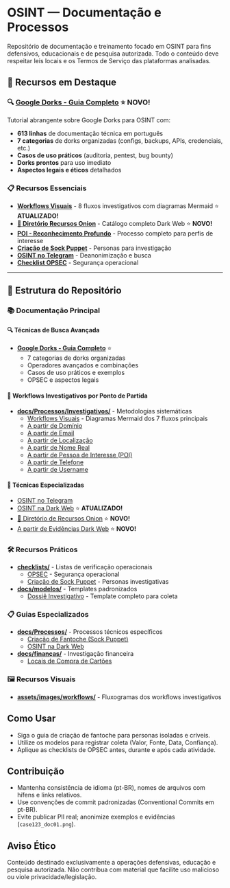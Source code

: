 # OSINT — Documentação e Processos

Repositório de documentação e treinamento focado em OSINT para fins defensivos, educacionais e de pesquisa autorizada. Todo o conteúdo deve respeitar leis locais e os Termos de Serviço das plataformas analisadas.

## 🚀 Recursos em Destaque

### 🔍 **[Google Dorks - Guia Completo](docs/Processos/Investigativos/google-dorks-guia-completo.md)** ⭐ **NOVO!**
Tutorial abrangente sobre Google Dorks para OSINT com:
- **613 linhas** de documentação técnica em português
- **7 categorias** de dorks organizadas (configs, backups, APIs, credenciais, etc.)
- **Casos de uso práticos** (auditoria, pentest, bug bounty)
- **Dorks prontos** para uso imediato
- **Aspectos legais e éticos** detalhados

### 📋 **Recursos Essenciais**
- **[Workflows Visuais](docs/Processos/Investigativos/workflows.md)** - 8 fluxos investigativos com diagramas Mermaid ⭐ **ATUALIZADO!**
- **[🧅 Diretório Recursos Onion](docs/Processos/Investigativos/diretorio-recursos-onion.md)** - Catálogo completo Dark Web ⭐ **NOVO!**
- **[POI - Reconhecimento Profundo](docs/Processos/Investigativos/A-Partir-de-uma-Pessoa-de-Interesse.md)** - Processo completo para perfis de interesse
- **[Criação de Sock Puppet](docs/Processos/criacao-de-fantoche-sock-puppet.md)** - Personas para investigação
- **[OSINT no Telegram](docs/Processos/Investigativos/osint-telegram-deanonimizacao-e-busca.md)** - Deanonimização e busca
- **[Checklist OPSEC](checklists/checklist-opsec.md)** - Segurança operacional

---

## 📁 Estrutura do Repositório

### 📚 Documentação Principal

#### 🔍 **Técnicas de Busca Avançada**
- **[Google Dorks - Guia Completo](docs/Processos/Investigativos/google-dorks-guia-completo.md)** ⭐
  - 7 categorias de dorks organizadas
  - Operadores avançados e combinações
  - Casos de uso práticos e exemplos
  - OPSEC e aspectos legais

#### 🎯 **Workflows Investigativos por Ponto de Partida**
- **[docs/Processos/Investigativos/](docs/Processos/Investigativos/)** - Metodologias sistemáticas
  - [Workflows Visuais](docs/Processos/Investigativos/workflows.md) - Diagramas Mermaid dos 7 fluxos principais
  - [A partir de Domínio](docs/Processos/Investigativos/A-Partir-de-um-Dominio.md)
  - [A partir de Email](docs/Processos/Investigativos/A-Partir-de-um-Email.md)
  - [A partir de Localização](docs/Processos/Investigativos/A-Partir-de-uma-Localizacao.md)
  - [A partir de Nome Real](docs/Processos/Investigativos/A-Partir-de-um-Nome-Real.md)
  - [A partir de Pessoa de Interesse (POI)](docs/Processos/Investigativos/A-Partir-de-uma-Pessoa-de-Interesse.md)
  - [A partir de Telefone](docs/Processos/Investigativos/A-Partir-de-um-Telefone.md)
  - [A partir de Username](docs/Processos/Investigativos/A-Partir-de-um-Username.md)

#### 🚀 **Técnicas Especializadas**
- [OSINT no Telegram](docs/Processos/Investigativos/osint-telegram-deanonimizacao-e-busca.md)
- [OSINT na Dark Web](docs/Processos/osint_darkweb_doc.md) ⭐ **ATUALIZADO!**
- [🧅 Diretório de Recursos Onion](docs/Processos/Investigativos/diretorio-recursos-onion.md) ⭐ **NOVO!**
- [A partir de Evidências Dark Web](docs/Processos/Investigativos/A-Partir-de-Evidencias-Dark-Web.md) ⭐ **NOVO!**

### 🛠️ Recursos Práticos
- **[checklists/](checklists/)** - Listas de verificação operacionais
  - [OPSEC](checklists/checklist-opsec.md) - Segurança operacional
  - [Criação de Sock Puppet](checklists/checklist-criacao-sock-puppet.md) - Personas investigativas
- **[docs/modelos/](docs/modelos/)** - Templates padronizados
  - [Dossiê Investigativo](docs/modelos/dossie-investigativo.md) - Template completo para coleta

### 📋 Guias Especializados
- **[docs/Processos/](docs/Processos/)** - Processos técnicos específicos
  - [Criação de Fantoche (Sock Puppet)](docs/Processos/criacao-de-fantoche-sock-puppet.md)
  - [OSINT na Dark Web](docs/Processos/osint_darkweb_doc.md)
- **[docs/finanças/](docs/finanças/)** - Investigação financeira
  - [Locais de Compra de Cartões](docs/finanças/Locais-de-compras-de-cartoes.md)

### 🖼️ Recursos Visuais
- **[assets/images/workflows/](assets/images/workflows/)** - Fluxogramas dos workflows investigativos


## Como Usar
- Siga o guia de criação de fantoche para personas isoladas e críveis.
- Utilize os modelos para registrar coleta (Valor, Fonte, Data, Confiança).
- Aplique as checklists de OPSEC antes, durante e após cada atividade.

## Contribuição
- Mantenha consistência de idioma (pt-BR), nomes de arquivos com hífens e links relativos.
- Use convenções de commit padronizadas (Conventional Commits em pt-BR).
- Evite publicar PII real; anonimize exemplos e evidências (`case123_doc01.png`).

## Aviso Ético
Conteúdo destinado exclusivamente a operações defensivas, educação e pesquisa autorizada. Não contribua com material que facilite uso malicioso ou viole privacidade/legislação.
